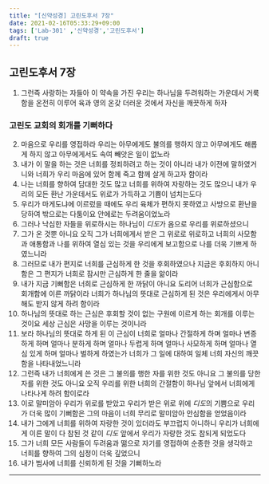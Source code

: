 ```yaml
---
title: "[신약성경] 고린도후서 7장"
date: 2021-02-16T05:33:29+09:00
tags: ['Lab-301' ,'신약성경','고린도후서']
draft: true
---
```

## 고린도후서 7장
1. 그런즉 사랑하는 자들아 이 약속을 가진 우리는 하나님을 두려워하는 가운데서 거룩함을 온전히 이루어 육과 영의 온갖 더러운 것에서 자신을 깨끗하게 하자
### 고린도 교회의 회개를 기뻐하다
2. 마음으로 우리를 영접하라 우리는 아무에게도 불의를 행하지 않고 아무에게도 해롭게 하지 않고 아무에게서도 속여 빼앗은 일이 없노라
3. 내가 이 말을 하는 것은 너희를 정죄하려고 하는 것이 아니라 내가 이전에 말하였거니와 너희가 우리 마음에 있어 함께 죽고 함께 살게 하고자 함이라
4. 나는 너희를 향하여 담대한 것도 많고 너희를 위하여 자랑하는 것도 많으니 내가 우리의 모든 환난 가운데서도 위로가 가득하고 기쁨이 넘치는도다
5. 우리가 마게도냐에 이르렀을 때에도 우리 육체가 편하지 못하였고 사방으로 환난을 당하여 밖으로는 다툼이요 안에로는 두려움이었노라
6. 그러나 낙심한 자들을 위로하시는 하나님이 *디도*가 옴으로 우리를 위로하셨으니
7. 그가 온 것뿐 아니요 오직 그가 너희에게서 받은 그 위로로 위로하고 너희의 사모함과 애통함과 나를 위하여 열심 있는 것을 우리에게 보고함으로 나를 더욱 기쁘게 하였느니라
8. 그러므로 내가 편지로 너희를 근심하게 한 것을 후회하였으나 지금은 후회하지 아니함은 그 편지가 너희로 잠시만 근심하게 한 줄을 앎이라
9. 내가 지금 기뻐함은 너희로 근심하게 한 까닭이 아니요 도리어 너희가 근심함으로 회개함에 이른 까닭이라 너희가 하나님의 뜻대로 근심하게 된 것은 우리에게서 아무 해도 받지 않게 하려 함이라
10. 하나님의 뜻대로 하는 근심은 후회할 것이 없는 구원에 이르게 하는 회개를 이루는 것이요 세상 근심은 사망을 이루는 것이니라
11. 보라 하나님의 뜻대로 하게 된 이 근심이 너희로 얼마나 간절하게 하며 얼마나 변증하게 하며 얼마나 분하게 하며 얼마나 두렵게 하며 얼마나 사모하게 하며 얼마나 열심 있게 하며 얼마나 벌하게 하였는가 너희가 그 일에 대하여 일체 너희 자신의 깨끗함을 나타내었느니라
12. 그런즉 내가 너희에게 쓴 것은 그 불의를 행한 자를 위한 것도 아니요 그 불의를 당한 자를 위한 것도 아니요 오직 우리를 위한 너희의 간절함이 하나님 앞에서 너희에게 나타나게 하려 함이로라
13. 이로 말미암아 우리가 위로를 받았고 우리가 받은 위로 위에 *디도*의 기쁨으로 우리가 더욱 많이 기뻐함은 그의 마음이 너희 무리로 말미암아 안심함을 얻었음이라
14. 내가 그에게 너희를 위하여 자랑한 것이 있더라도 부끄럽지 아니하니 우리가 너희에게 이른 말이 다 참된 것 같이 *디도* 앞에서 우리가 자랑한 것도 참되게 되었도다
15. 그가 너희 모든 사람들이 두려움과 떪으로 자기를 영접하여 순종한 것을 생각하고 너희를 향하여 그의 심정이 더욱 깊었으니
16. 내가 범사에 너희를 신뢰하게 된 것을 기뻐하노라
***
